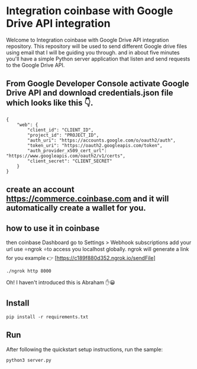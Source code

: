 # Integration coinbase with Google Drive API integration 

Welcome to Integration coinbase with Google Drive API integration repository. This repository will be used to send different Google drive files using email that I will be guiding you through. and in about five minutes you'll have a simple Python server application that listen and send
requests to the Google Drive API.

## From Google Developer Console activate Google Drive API and download credentials.json file which looks like this 👇.

```
{
    "web": {
        "client_id": "CLIENT_ID",
        "project_id": "PROJECT_ID",
        "auth_uri": "https://accounts.google.com/o/oauth2/auth",
        "token_uri": "https://oauth2.googleapis.com/token",
        "auth_provider_x509_cert_url": "https://www.googleapis.com/oauth2/v1/certs",
        "client_secret": "CLIENT_SECRET"
    }
}
```

## create an account https://commerce.coinbase.com and it will automatically create a wallet for you.




## how to use it in coinbase
then coinbase Dashboard go to Settings > Webhook subscriptions add your url use ⭐ngrok ⭐to access you localhost globally. ngrok will generate a link for you example 👉 [https://c189f880d352.ngrok.io/sendFile]

```
./ngrok http 8000
```

Oh! I haven't introduced this is Abraham ✋😀

## Install

```
pip install -r requirements.txt
```

## Run

After following the quickstart setup instructions, run the sample:

```
python3 server.py
```
